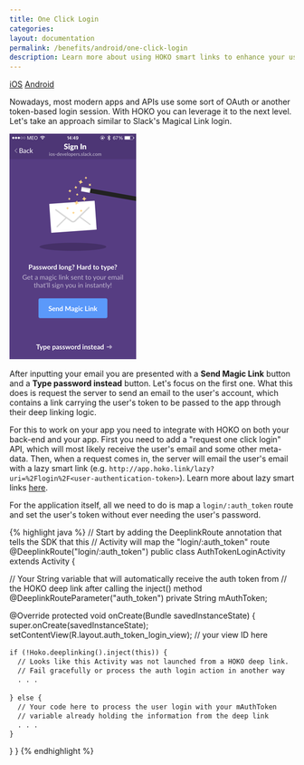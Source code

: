 ```yaml
---
title: One Click Login
categories:
layout: documentation
permalink: /benefits/android/one-click-login
description: Learn more about using HOKO smart links to enhance your user experience.
---
```


<a href="http://support.hokolinks.com/benefits/ios/one-click-login/" class="tab">iOS</a>
<a href="#" class="tab active">Android</a>

Nowadays, most modern apps and APIs use some sort of OAuth or another token-based login session. With HOKO you can leverage it to the next level. Let's take an approach similar to Slack's Magical Link login.

![](/assets/images/slack-one-click-login.png)

After inputting your email you are presented with a **Send Magic Link** button and a **Type password instead** button. Let's focus on the first one. What this does is request the server to send an email to the user's account, which contains a link carrying the user's token to be passed to the app through their deep linking logic.

For this to work on your app you need to integrate with HOKO on both your back-end and your app. First you need to add a "request one click login" API, which will most likely receive the user's email and some other meta-data. Then, when a request comes in, the server will email the user's email with a lazy smart link (e.g. `http://app.hoko.link/lazy?uri=%2Flogin%2F<user-authentication-token>`). Learn more about lazy smart links <a href="http://support.hokolinks.com/api/rest-creating-lazy-smartlinks" target="_blank">here</a>.

For the application itself, all we need to do is map a `login/:auth_token` route and set the user's token without ever needing the user's password.

{% highlight java %}
// Start by adding the DeeplinkRoute annotation that tells the SDK that this
// Activity will map the "login/:auth_token" route
@DeeplinkRoute("login/:auth_token")
public class AuthTokenLoginActivity extends Activity {

  // Your String variable that will automatically receive the auth token from
  // the HOKO deep link after calling the inject() method
  @DeeplinkRouteParameter("auth_token")
  private String mAuthToken;

  @Override
  protected void onCreate(Bundle savedInstanceState) {
    super.onCreate(savedInstanceState);
    setContentView(R.layout.auth_token_login_view); // your view ID here

    if (!Hoko.deeplinking().inject(this)) {
      // Looks like this Activity was not launched from a HOKO deep link.
      // Fail gracefully or process the auth login action in another way
      . . .

    } else {
      // Your code here to process the user login with your mAuthToken
      // variable already holding the information from the deep link
      . . .  
    }
  }
}
{% endhighlight %}
